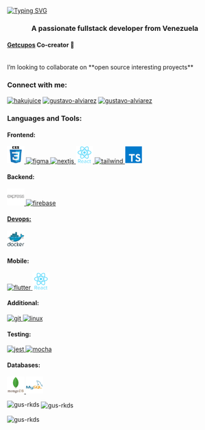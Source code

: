[![Typing SVG](https://readme-typing-svg.demolab.com?font=Fira+Code&weight=700&size=36&duration=4000&pause=800&center=true&vCenter=true&width=1000&height=100&lines=Gustavo+Alviarez;Fullstack+developer)](https://git.io/typing-svg)
<h3 align="center">A passionate fullstack developer from Venezuela</h3>


<h4 align="left"><a href="https://github.com/gus-rkds/getcupos" target="_blank" rel="noreferrer noopener" >Getcupos</a> Co-creator 🧩</h4>

<br/>
I’m looking to collaborate on **open source interesting proyects**

<h3 align="left">Connect with me:</h3>
<p align="left">
<a href="https://twitter.com/hakujuice" target="_blank" rel="noreferrer noopener" ><img align="center" src="https://raw.githubusercontent.com/rahuldkjain/github-profile-readme-generator/master/src/images/icons/Social/twitter.svg" alt="hakujuice" height="30" width="40" /></a>
<a href="https://linkedin.com/in/gustavo-alviarez" target="blank"><img align="center" src="https://raw.githubusercontent.com/rahuldkjain/github-profile-readme-generator/master/src/images/icons/Social/linked-in-alt.svg" alt="gustavo-alviarez" height="30" width="40" /></a>
<a href="https://www.codewars.com/users/gus-rkds" target="blank"><img align="center" src="https://www.codewars.com/users/gus-rkds/badges/large" alt="gustavo-alviarez"/></a></p>

<h3 align="left">Languages and Tools:</h3>

<h4 align="left">Frontend:</h4>

<p align="left"><a href="https://www.w3schools.com/css/" target="_blank" rel="noreferrer"> <img src="https://raw.githubusercontent.com/devicons/devicon/master/icons/css3/css3-original-wordmark.svg" alt="css3" width="40" height="40"/> </a><a href="https://www.figma.com/" target="_blank" rel="noreferrer"> <img src="https://www.vectorlogo.zone/logos/figma/figma-icon.svg" alt="figma" width="40" height="40"/> </a><a href="https://nextjs.org/" target="_blank" rel="noreferrer"> <img src="https://cdn.worldvectorlogo.com/logos/nextjs-2.svg" alt="nextjs" width="40" height="40"/> </a><a href="https://reactjs.org/" target="_blank" rel="noreferrer"> <img src="https://raw.githubusercontent.com/devicons/devicon/master/icons/react/react-original-wordmark.svg" alt="react" width="40" height="40"/> </a><a href="https://tailwindcss.com/" target="_blank" rel="noreferrer"> <img src="https://www.vectorlogo.zone/logos/tailwindcss/tailwindcss-icon.svg" alt="tailwind" width="40" height="40"/> </a><a href="https://www.typescriptlang.org/" target="_blank" rel="noreferrer"> <img src="https://raw.githubusercontent.com/devicons/devicon/master/icons/typescript/typescript-original.svg" alt="typescript" width="40" height="40"/></a></p>

<h4 align="left">Backend:</h4>
<p align="left"><a href="https://expressjs.com" target="_blank" rel="noreferrer"> <img src="https://raw.githubusercontent.com/devicons/devicon/master/icons/express/express-original-wordmark.svg" alt="express" width="40" height="40"/></a><a href="https://firebase.google.com/" target="_blank" rel="noreferrer"> <img src="https://www.vectorlogo.zone/logos/firebase/firebase-icon.svg" alt="firebase" width="40" height="40"/></p>

<h4 align="left">Devops:</h4>
<p align="left"><a href="https://www.docker.com/" target="_blank" rel="noreferrer"> <img src="https://raw.githubusercontent.com/devicons/devicon/master/icons/docker/docker-original-wordmark.svg" alt="docker" width="40" height="40"/></a>
</p>

<h4 align="left">Mobile:</h4><p align="left">
</a><a href="https://flutter.dev" target="_blank" rel="noreferrer"> <img src="https://www.vectorlogo.zone/logos/flutterio/flutterio-icon.svg" alt="flutter" width="40" height="40"/> </a><a href="https://reactjs.org/" target="_blank" rel="noreferrer"> <img src="https://raw.githubusercontent.com/devicons/devicon/master/icons/react/react-original-wordmark.svg" alt="react" width="40" height="40"/> </a></p>

<h4 align="left">Additional:</h4><p align="left">
<a href="https://git-scm.com/" target="_blank" rel="noreferrer"> <img src="https://www.vectorlogo.zone/logos/git-scm/git-scm-icon.svg" alt="git" width="40" height="40"/>
<a href="" target="_blank" rel="noreferrer"> <img src="https://cdn.jsdelivr.net/gh/devicons/devicon/icons/linux/linux-original.svg" alt="linux" width="40" height="40" /></a></p>
            
          
<h4 align="left">Testing:</h4><p align="left">
<a href="https://jestjs.io" target="_blank" rel="noreferrer"> <img src="https://www.vectorlogo.zone/logos/jestjsio/jestjsio-icon.svg" alt="jest" width="40" height="40"/> </a> 
<a href="https://mochajs.org" target="_blank" rel="noreferrer"> <img src="https://www.vectorlogo.zone/logos/mochajs/mochajs-icon.svg" alt="mocha" width="40" height="40"/> </a></p>
  
<h4 align="left">Databases:</h4><p align="left">
<a href="https://www.mongodb.com/" target="_blank" rel="noreferrer"> <img src="https://raw.githubusercontent.com/devicons/devicon/master/icons/mongodb/mongodb-original-wordmark.svg" alt="mongodb" width="40" height="40"/></a><a href="https://www.mysql.com/" target="_blank" rel="noreferrer"> <img src="https://raw.githubusercontent.com/devicons/devicon/master/icons/mysql/mysql-original-wordmark.svg" alt="mysql" width="40" height="40"/> </a> </p>
<p><img align="left" src="https://github-readme-stats.vercel.app/api/top-langs?username=gus-rkds&show_icons=true&locale=en&layout=compact" alt="gus-rkds" /></p>
<p>&nbsp;<img align="center" src="https://github-readme-stats.vercel.app/api?username=gus-rkds&show_icons=true&locale=en" alt="gus-rkds" /></p>
<p><img align="center" src="https://github-readme-streak-stats.herokuapp.com/?user=gus-rkds&" alt="gus-rkds" /></p>

[//]: # (Created using https://rahuldkjain.github.io/gh-profile-readme-generator/ go star his proyect!!)
